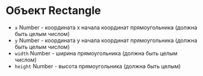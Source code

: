 # Объект Rectangle

* `x` Number - координата x начала координат прямоугольника (должна быть целым числом)
* `y` Number - координата y начала координат прямоугольника (должна быть целым числом)
* `width` Number - ширина прямоугольника (должна быть целым числом)
* `height` Number - высота прямоугольника (должна быть целым)
